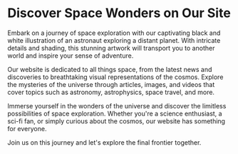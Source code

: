 <!--font:Montserrat-->

# Discover Space Wonders on Our Site

Embark on a journey of space exploration with our captivating black and white illustration of an astronaut exploring a distant planet. With intricate details and shading, this stunning artwork will transport you to another world and inspire your sense of adventure.

Our website is dedicated to all things space, from the latest news and discoveries to breathtaking visual representations of the cosmos. Explore the mysteries of the universe through articles, images, and videos that cover topics such as astronomy, astrophysics, space travel, and more.

Immerse yourself in the wonders of the universe and discover the limitless possibilities of space exploration. Whether you're a science enthusiast, a sci-fi fan, or simply curious about the cosmos, our website has something for everyone.

Join us on this journey and let's explore the final frontier together.

<!--

Write me markdown content of website with wallpaper:

"A black and white outline of an astronaut exploring a distant planet, with intricate details and shading."

The header of the page should not be copy of the text but rather a real content of the website which is using this wallpaper.


---


# Space Exploration Wallpaper

Decorate your desktop or mobile device with this stunning black and white wallpaper featuring an astronaut exploring a distant planet. The intricate details and shading of the illustration will transport you to another world and inspire your own sense of adventure.

Whether you're a space enthusiast, a science fiction fan, or simply appreciate beautiful artwork, this wallpaper is the perfect addition to your collection. Download it today and bring a touch of intergalactic wonder to your screen.


---


Heading should not include word "wallpaper". The website should not be about the wallpaper itself, wallpaper is just a related background, rewrite whole content.


---


# Discover New Worlds with Our Astronaut Wallpaper

Experience the thrill of space exploration every time you open your device with our captivating black and white wallpaper. Featuring an astronaut exploring a distant planet, this intricately detailed illustration will transport you to another world and inspire your sense of adventure.

Our website is dedicated to all things space, from the latest news and discoveries to stunning visual representations of the cosmos. Our astronaut wallpaper is just one example of the incredible artwork we offer to help you immerse yourself in the wonders of the universe.

Whether you're a science enthusiast, a sci-fi fan, or simply appreciate beautiful imagery, our website has something for everyone. So why wait? Start exploring new worlds today with our astronaut wallpaper and discover the limitless possibilities of the universe.


---


Heading should not include word "wallpaper". The website should not be about the wallpaper itself, wallpaper is just a related background, rewrite whole content.


---


# Embark on a Journey of Space Exploration

Take your imagination to new heights with our captivating black and white illustration of an astronaut exploring a distant planet. With intricate details and shading, this stunning artwork will transport you to another world and inspire your sense of adventure.

Our website is dedicated to all things space, from the latest news and discoveries to breathtaking visual representations of the cosmos. Explore the mysteries of the universe through articles, images, and videos that cover topics such as astronomy, astrophysics, space travel, and more.

Immerse yourself in the wonders of the universe and discover the limitless possibilities of space exploration. Whether you're a science enthusiast, a sci-fi fan, or simply curious about the cosmos, our website has something for everyone. So join us on this journey and let's explore the final frontier together.


---


Heading is too long, rewrite whole content.


---


# Discover the Wonders of Space with Our Website

Embark on a journey of space exploration with our captivating black and white illustration of an astronaut exploring a distant planet. With intricate details and shading, this stunning artwork will transport you to another world and inspire your sense of adventure.

Our website is dedicated to all things space, from the latest news and discoveries to breathtaking visual representations of the cosmos. Explore the mysteries of the universe through articles, images, and videos that cover topics such as astronomy, astrophysics, space travel, and more.

Immerse yourself in the wonders of the universe and discover the limitless possibilities of space exploration. Whether you're a science enthusiast, a sci-fi fan, or simply curious about the cosmos, our website has something for everyone.

Join us on this journey and let's explore the final frontier together.


---


Write me a Google font which is best fitting for the website.

Pick from the list:
- Roboto
- Orbitron
- Montserrat
- Lato
- Poppins
- Inter
- Lobster
- IBM Plex Sans
- Playfair Display
- Open Sans
- Barlow Condensed
- Raleway
- Great Vibes
- Dancing Script
- Alegreya
- Futura
- Exo 2


Write just the font name nothing else.


---


Montserrat

-->
